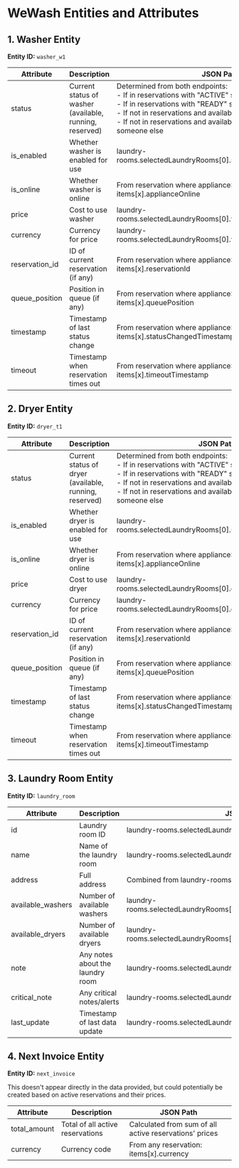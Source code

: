 # WeWash Entities and Attributes

## 1. Washer Entity
**Entity ID:** `washer_w1`

| Attribute | Description | JSON Path |
|-----------|-------------|-----------|
| status | Current status of washer (available, running, reserved) | Determined from both endpoints:<br>- If in reservations with "ACTIVE" status: running<br>- If in reservations with "READY" status: reserved<br>- If not in reservations and availableWashers > 0: available<br>- If not in reservations and availableWashers = 0: reserved by someone else |
| is_enabled | Whether washer is enabled for use | laundry-rooms.selectedLaundryRooms[0].serviceAvailability.washing |
| is_online | Whether washer is online | From reservation where applianceShortName = "W1": items[x].applianceOnline |
| price | Cost to use washer | laundry-rooms.selectedLaundryRooms[0].washingCost.costOnActive |
| currency | Currency for price | laundry-rooms.selectedLaundryRooms[0].washingCost.currencyCode |
| reservation_id | ID of current reservation (if any) | From reservation where applianceShortName = "W1": items[x].reservationId |
| queue_position | Position in queue (if any) | From reservation where applianceShortName = "W1": items[x].queuePosition |
| timestamp | Timestamp of last status change | From reservation where applianceShortName = "W1": items[x].statusChangedTimestamp |
| timeout | Timestamp when reservation times out | From reservation where applianceShortName = "W1": items[x].timeoutTimestamp |

## 2. Dryer Entity
**Entity ID:** `dryer_t1`

| Attribute | Description | JSON Path |
|-----------|-------------|-----------|
| status | Current status of dryer (available, running, reserved) | Determined from both endpoints:<br>- If in reservations with "ACTIVE" status: running<br>- If in reservations with "READY" status: reserved<br>- If not in reservations and availableDryers > 0: available<br>- If not in reservations and availableDryers = 0: reserved by someone else |
| is_enabled | Whether dryer is enabled for use | laundry-rooms.selectedLaundryRooms[0].serviceAvailability.drying |
| is_online | Whether dryer is online | From reservation where applianceShortName = "T1": items[x].applianceOnline |
| price | Cost to use dryer | laundry-rooms.selectedLaundryRooms[0].dryingCost.costOnActive |
| currency | Currency for price | laundry-rooms.selectedLaundryRooms[0].dryingCost.currencyCode |
| reservation_id | ID of current reservation (if any) | From reservation where applianceShortName = "T1": items[x].reservationId |
| queue_position | Position in queue (if any) | From reservation where applianceShortName = "T1": items[x].queuePosition |
| timestamp | Timestamp of last status change | From reservation where applianceShortName = "T1": items[x].statusChangedTimestamp |
| timeout | Timestamp when reservation times out | From reservation where applianceShortName = "T1": items[x].timeoutTimestamp |

## 3. Laundry Room Entity
**Entity ID:** `laundry_room`

| Attribute | Description | JSON Path |
|-----------|-------------|-----------|
| id | Laundry room ID | laundry-rooms.selectedLaundryRooms[0].id |
| name | Name of the laundry room | laundry-rooms.selectedLaundryRooms[0].name |
| address | Full address | Combined from laundry-rooms.selectedLaundryRooms[0].address.* |
| available_washers | Number of available washers | laundry-rooms.selectedLaundryRooms[0].serviceAvailability.availableWashers |
| available_dryers | Number of available dryers | laundry-rooms.selectedLaundryRooms[0].serviceAvailability.availableDryers |
| note | Any notes about the laundry room | laundry-rooms.selectedLaundryRooms[0].note |
| critical_note | Any critical notes/alerts | laundry-rooms.selectedLaundryRooms[0].criticalNote |
| last_update | Timestamp of last data update | laundry-rooms.selectedLaundryRooms[0].sendingTime |

## 4. Next Invoice Entity
**Entity ID:** `next_invoice`

This doesn't appear directly in the data provided, but could potentially be created based on active reservations and their prices.

| Attribute | Description | JSON Path |
|-----------|-------------|-----------|
| total_amount | Total of all active reservations | Calculated from sum of all active reservations' prices |
| currency | Currency code | From any reservation: items[x].currency |